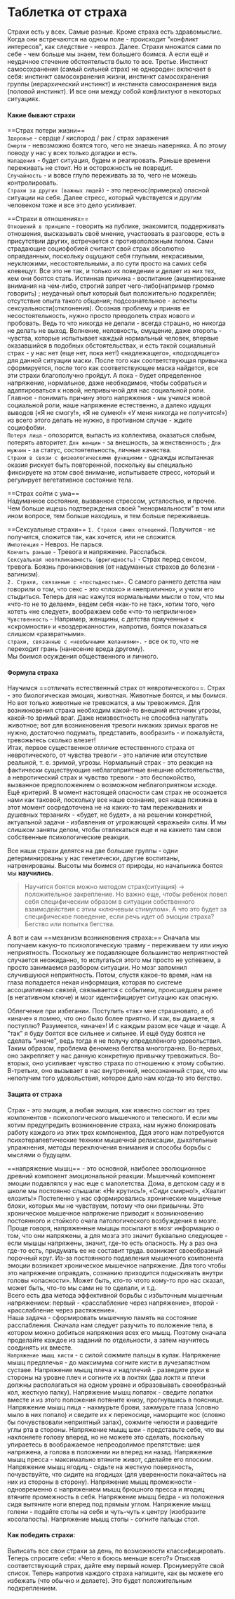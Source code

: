 # Таблетка от страха

Страхи есть у всех. Самые разные.
Кроме страха есть здравомыслие. Когда они встречаются на одном поле - происходит "конфликт интересов", как следствие - невроз.  Далее. Страхи множатся сами по себе - чем больше мы знаем, тем большего боимся. А если ещё и неудачное стечение обстоятельств было то все.
Третье. Инстинкт самосохранения (самый сильней страх) не однороден: включает в себя: инстинкт самосохранения жизни, инстинкт самосохранения группы (иерархический инстинкт) и инстинкта самосохранения вида (половой инстинкт). И все они между собой конфликтуют в некоторых ситуациях.

#### Какие бывают страхи
==Страх потери жизни==  
```Здоровье``` - сердце / кислород / рак / страх заражения  
```Смерти``` - невозможно боятся того, чего не знаешь наверняка. А по этому поводу у нас у всех только догадки и есть.  
```Нападения``` - будет ситуация, будем и реагировать. Раньше времени переживать не стоит. Но и осторожность не повредит.  
```Случайность``` - и вовсе глупо переживать за то, чего не можешь контролировать.  
```Страхи за других (важных людей)``` - это перенос(примерка) опасной ситуации на себя. Далее стресс, который чувствуется и другим человеком тоже и все это дело усиливает.  

==Страхи в отношениях==  
```Отношений в принципе``` - говорить на публике, знакомится, поддерживать отношения, высказывать своё мнение, участвовать в разговоре, есть в присутствии других, встречается с противоположным полом. Сами страдающие социофобией считают свой страх абсолютно оправданным, поскольку ощущают себя глупыми, некрасивыми, неуклюжими, несостоятельными, а по сути просто на самих себя клевещут. Все это не так, и только их поведение и делает из них тех, кем они боятся стать.  Истинная причина - воспитание (акцентирование внимания на чем-либо, строгий запрет чего-либо(например громко говорить) ; неудачный опыт который был положительно подкреплён; отсутствие опыта такого общения; подсознательное - аспекты сексуальности(отклонения). Осознав проблему и приняв ее несостоятельность, нужно просто преодолеть страх нового и пробовать. Ведь то что никогда не делали - всегда страшно, но никогда не делать не выход. Волнение, неловкость, смущение, даже оторопь - чувства, которые испытывает каждый нормальный человек, впервые оказавшийся в подобных обстоятельствах, и есть такой социальный страх - у нас нет (еще нет, пока нет!) «надлежащего», «подходящего» для данной ситуации маски. После того как соответствующая привычка сформируется, после того как соответствующее маска найдется, все эти страхи благополучно пройдут. А пока - будет определенное напряжение, нормальное, даже необходимое, чтобы собраться и адаптироваться к новой, непривычной для нас социальной роли. Главное - понимать причину этого напряжения - мы учимся новой социальной роли, наше напряжение естественно, а далеко идущих выводов («Я не смогу!», «Я не сумею!» «У меня никогда не получится!») из всего этого делать не нужно, в противном случае - ждите социофобии.  
```Потеря лица``` - опозорится, выпасть из коллектива, оказаться слабым, потерять авторитет. ```Для женщин``` - за внешность, за женственность ; ```Для мужчин``` - за статус, состоятельность, личные качества.  
```Страхи в связи с физеологическими функциями``` - однажды испытанная оказия рискует быть повторенной, поскольку вы специально фиксируете на этом своё внимание, испытываете стресс, который и регулирует вегетативное состояние тела.  

==Страх сойти с ума==  
Надуманное состояние, вызванное стрессом, усталостью, и прочее. Чем больше ищешь подтверждения своей "ненормальности" в том или ином вопросе, тем больше находишь, и тем больше переживаешь.  

==Сексуальные страхи==
`1. Страхи самих отношений`. Получится - не получится, сложится так, как хочется, или не сложится.  
`Импотенция` - Невроз. Не парься.  
`Кончить раньше` - Тревога и напряжение. Расслабься.  
`Сексуальная неоткликаемость (фригидность)` - Страх перед сексом, тревога. Боязнь проникновения (от надуманных страхов до болезни - вагинизм).  
`2. Страхи, связанные с «постыдностью».`  С самого раннего детства нам говорили о том, что секс - это «плохо» и «неприлично», и учили его стыдиться. Теперь для нас кажутся нормальными мысли о том, что мы «что-то не то делаем», ведем себя «как-то не так», хотим того, чего хотеть «не следует», воображаем себе «что-то неприличное»  
`Чувственность` - Например, женщины, с детства приученные к «скромности» и «воздержанности», напротив, боятся показаться слишком «развратными».  
`страхи, связанные с «необычными желаниями».` - все ок то, что не переходит грань (нанесение вреда другому).  
Мы боимся осуждения общественного и личного.


#### Формула страха
Научимся ==отличать естественный страх от невротического==. Страх - это биологическая эмоция, животная. Животные боятся, и мы боимся. Но вот только животные не тревожатся, а мы тревожимся. Для возникновения страха необходим какой-то внешний источник угрозы, какой-то зримый враг. Даже неизвестность не способна напугать животное; вот для возникновения тревоги никаких зримых врагов не нужно, достаточно подумать, представить, вообразить - и пожалуйста, тревожьтесь сколько влезет!  
Итак, первое существенное отличие естественного страха от невротического, от чувства тревоги - это наличие или отсутствие реальной, т. е. зримой, угрозы. Нормальный страх - это реакция на фактически существующие неблагоприятные внешние обстоятельства, а невротический страх и чувство тревоги - это беспокойство, вызванное предположением о возможном неблагоприятном исходе.
Ещё критерий. В момент настоящей опасности сам страх не осознается нами как таковой, поскольку все наше сознание, вся наша психика в этот момент сосредоточена не на каких-то там переживаниях и душевных терзаниях - «будет, не будет», а на решении конкретной, актуальной задачи - избавления от угрожающей «вражьей» силы. И мы слишком заняты делом, чтобы отвлекаться еще и на какието там свои собственные психологические реакции.

Все наши страхи делятся на две большие группы - одни детерминированы у нас генетически, другие воспитаны, натренированы. Высоты мы боимся от природы, но начальника боятся мы **научились**.

>Научится боятся можно методом страх(ситуация) -> положительное закрепление. Но важно еще, чтобы ребенок повел себя специфическим образом в ситуации собственного взаимодействия с этим «ключевым стимулом». А что это будет за специфическое поведение, если речь идет об эмоции страха? Бегство или попытка бегства.

А вот и сам ==механизм возникновения страха:== Сначала мы получаем какую-то психологическую травму - переживаем ту или иную неприятность. Поскольку же подавляющее большинство неприятностей случается неожиданно, то испугаться этого мы просто не успеваем, а просто занимаемся разбором ситуации. Но мозг запомнил случившуюся неприятность. Потом, спустя какое-то время, нам на глаза попадается некая информация, которая по системе ассоциативных связей, связывается с событием, происшедшем ранее (в негативном ключе) и мозг идентифицирует ситуацию как опасную. 

Облегчение при избегании.
Поступить «так» мне страшновато, а об «иначе» я помню, что оно было более приятно. И как, вы думаете, я поступлю? Разумеется, «иначе»! И с каждым разом все чаще и чаще. А "так" я буду боятся все сильнее и сильнее. И ещё буду боятся не сделать "иначе", ведь тогда я не получу определённого удовольствия.
Таким образом, проблема феномена бегства многогранна. Во-первых, оно закрепляет у нас данную конкретную привычку тревожиться. Во-вторых, оно усиливает чувство страха по отношению к этому событию. В-третьих, оно вызывает в нас внутренний, неосознанный страх, что мы неполучим того удовольствия, которое дало нам когда-то это бегство.

#### Защита от страха
Страх - это эмоция, а любая эмоция, как известно состоит из трех компонентов - психологического мышечного и телесного. И если мы хотим предупредить возникновение страха, нам нужно блокировать работу каждого из этих трех компонентов, Ддя этого нам потребуются психотерапевтические техники мышечной релаксации, дыхательные упражнения, методы переключения внимания и способы борьбы с мыслями о будущем.

==напряжение мышц== - это основной, наиболее эволюционное древний компонент эмоциональной реакции. Мышечный компонент эмоции подавлялся у нас еще с малолетства. Дома, в детском саду и в школе мы постоянно слышали: «Не крутись!», «Сиди смирно!», «Хватит елозить!» Постепенно у нас сформировались хронические мышечные блоки, которых мы не чувствуем, потому что они привычны. Это хроническое мышечное напряжение приводит к возникновению постоянного и стойкого очага патологического возбуждения в мозге. Проще говоря, напряженные мышцы посылают в мозг информацию о том, что они напряжены, а для мозга это значит буквально следующее - если мышцы напряжены, значит, где-то есть опасность. Ну а раз она где-то есть, придумать ее не составит труда. возникает своеобразный порочный круг. Из-за постоянного подавления мышечного компонента эмоции возникает хроническое мышечное напряжение. Для того чтобы это напряжение оправдать, сознанию приходится подыскивать внутри головы «опасности». Может быть, кто-то чтото кому-то про нас сказал, может быть, что-то мы сами не то сделали, и т.д.  
Всего есть два метода эффективной борьбы с избыточным мышечным напряжением: первый - «расслабление через напряжение», второй - «расслабление через растяжение».  
Наша задача - сформировать мышечную память на состояние расслабления. Сначала нам следует разучить то положение тела, в котором можно добиться напряжения всех его мышц. Поэтому сначала проделайте каждое из заданий по отдельности, а затем научитесь соединять их вместе.  
`Напряжение мышц кисти` - с силой сожмите пальцы в кулак. Напряжение мышц предплечья - до максимума согните кисти в лучезапястном суставе. Напряжение мышц плеча и надплечий - разведите руки в стороны на уровне плеч и согните их в локтях (два локтя и плечи должны располагаться на одном уровне и образовывать своеобразный кол, жесткую палку). Напряжение мышц лопаток - сведите лопатки вместе и из этого положения потяните книзу, прогнувшись в пояснице. Напряжение мышц лица - нахмурьте брови, зажмурьте глаза (словно мыло в них попало) и сведите их к переносице, наморщите нос (словно бы почувствовали неприятный запах), сожмите челюсти и разведите углы рта в стороны. Напряжение мышц шеи - представьте себе, что вы наклоняете голову вперед, но не можете это сделать, поскольку упираетесь в воображаемое непреодолимое препятствие: шея напряжена, а голова в положении ни вперед ни назад. Напряжение мышц пресса - максимально втяните живот, сделайте его плоским. Напряжение мышц ягодиц - сядьте на жесткую поверхность, почувствуйте, что сидите на ягодицах (для уверенности покачайтесь на них из стороны в сторону). Напряжение мышц промежности - одновременно с напряжением мышц брюшного пресса и ягодиц втяните промежность в себя. Напряжение мышц бедра - из положения сидя вытяните ноги вперед под прямым углом. Напряжение мышц голени - подайте стопы на себя и чуть-чуть к центру (изобразите косолапость). Напряжение мышц стопы - согните пальцы стоп.










#### Как победить страхи:
Выписать все свои страхи за день, по возможности классифицировать. Теперь спросите себя: «Чего я боюсь меньше всего?» Отыскав соответствующий страх, дайте ему первый номер. Пронумеруйте свой список. Теперь напротив каждого страха напишите, как вы можете его избежать (что обычно и делаете). Это будет положительным подкреплением.